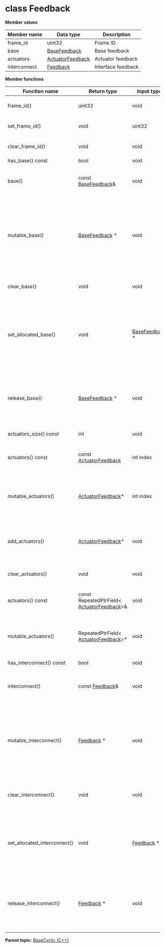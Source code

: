 # class Feedback

 **Member values** 

|Member name|Data type|Description|
|-----------|---------|-----------|
|frame\_id|uint32|Frame ID|
|base| [BaseFeedback](BaseFeedback.md#)|Base feedback|
|actuators| [ActuatorFeedback](ActuatorFeedback.md#)|Actuator feedback|
|interconnect| [Feedback](../InterconnectCyclic/Feedback.md#)|Interface feedback|

 **Member functions** 

|Function name|Return type|Input type|Description|
|-------------|-----------|----------|-----------|
|frame\_id\(\)|uint32|void|Returns the current value of frame\_id. If the frame\_id is not set, returns 0.|
|set\_frame\_id\(\)|void|uint32|Sets the value of frame\_id. After calling this, frame\_id\(\) will return value.|
|clear\_frame\_id\(\)|void|void|Clears the value of frame\_id. After calling this, frame\_id\(\) will return 0.|
|has\_base\(\) const|bool|void|Returns true if base is set.|
|base\(\)|const [BaseFeedback](BaseFeedback.md#)&|void|Returns the current value of base. If base is not set, returns a [BaseFeedback](BaseFeedback.md#) with none of its fields set \(possibly base::default\_instance\(\)\).|
|mutable\_base\(\)| [BaseFeedback](BaseFeedback.md#) \*|void|Returns a pointer to the mutable [BaseFeedback](BaseFeedback.md#) object that stores the field's value. If the field was not set prior to the call, then the returned [BaseFeedback](BaseFeedback.md#) will have none of its fields set \(i.e. it will be identical to a newly-allocated [BaseFeedback](BaseFeedback.md#)\). After calling this, has\_base\(\) will return true and base\(\) will return a reference to the same instance of [BaseFeedback](BaseFeedback.md#).|
|clear\_base\(\)|void|void|Clears the value of the field. After calling this, has\_base\(\) will return false and base\(\) will return the default value.|
|set\_allocated\_base\(\)|void| [BaseFeedback](BaseFeedback.md#) \*|Sets the [BaseFeedback](BaseFeedback.md#) object to the field and frees the previous field value if it exists. If the [BaseFeedback](BaseFeedback.md#) pointer is not NULL, the message takes ownership of the allocated [BaseFeedback](BaseFeedback.md#) object and has\_ [BaseFeedback](BaseFeedback.md#)\(\) will return true. Otherwise, if the base is NULL, the behavior is the same as calling clear\_base\(\).|
|release\_base\(\)| [BaseFeedback](BaseFeedback.md#) \*|void|Releases the ownership of the field and returns the pointer of the [BaseFeedback](BaseFeedback.md#) object. After calling this, caller takes the ownership of the allocated [BaseFeedback](BaseFeedback.md#) object, has\_base\(\) will return false, and base\(\) will return the default value.|
|actuators\_size\(\) const|int|void|Returns the number of elements currently in the field.|
|actuators\(\) const|const [ActuatorFeedback](ActuatorFeedback.md#)|int index|Returns the element at the given zero-based index. Calling this method with index outside of \[0, actuators\_size\(\)\) yields undefined behavior.|
|mutable\_actuators\(\)| [ActuatorFeedback](ActuatorFeedback.md#)\*|int index|Returns a pointer to the mutable [ActuatorFeedback](ActuatorFeedback.md#) object that stores the value of the element at the given zero-based index. Calling this method with index outside of \[0, actuators\_size\(\)\) yields undefined behavior.|
|add\_actuators\(\)| [ActuatorFeedback](ActuatorFeedback.md#)\*|void|Adds a new element and returns a pointer to it. The returned [ActuatorFeedback](ActuatorFeedback.md#) is mutable and will have none of its fields set \(i.e. it will be identical to a newly-allocated [ActuatorFeedback](ActuatorFeedback.md#)\).|
|clear\_actuators\(\)|void|void|Removes all elements from the field. After calling this, actuators\_size\(\) will return zero.|
|actuators\(\) const|const RepeatedPtrField< [ActuatorFeedback](ActuatorFeedback.md#)\>&|void|Returns the underlying RepeatedPtrField that stores the field's elements. This container class provides STL-like iterators and other methods.|
|mutable\_actuators\(\)|RepeatedPtrField< [ActuatorFeedback](ActuatorFeedback.md#)\>\*|void|Returns a pointer to the underlying mutable RepeatedPtrField that stores the field's elements. This container class provides STL-like iterators and other methods.|
|has\_interconnect\(\) const|bool|void|Returns true if interconnect is set.|
|interconnect\(\)|const [Feedback](../InterconnectCyclic/Feedback.md#)&|void|Returns the current value of interconnect. If interconnect is not set, returns a [Feedback](../InterconnectCyclic/Feedback.md#) with none of its fields set \(possibly interconnect::default\_instance\(\)\).|
|mutable\_interconnect\(\)| [Feedback](../InterconnectCyclic/Feedback.md#) \*|void|Returns a pointer to the mutable [Feedback](../InterconnectCyclic/Feedback.md#) object that stores the field's value. If the field was not set prior to the call, then the returned [Feedback](../InterconnectCyclic/Feedback.md#) will have none of its fields set \(i.e. it will be identical to a newly-allocated [Feedback](../InterconnectCyclic/Feedback.md#)\). After calling this, has\_interconnect\(\) will return true and interconnect\(\) will return a reference to the same instance of [Feedback](../InterconnectCyclic/Feedback.md#).|
|clear\_interconnect\(\)|void|void|Clears the value of the field. After calling this, has\_interconnect\(\) will return false and interconnect\(\) will return the default value.|
|set\_allocated\_interconnect\(\)|void| [Feedback](../InterconnectCyclic/Feedback.md#) \*|Sets the [Feedback](../InterconnectCyclic/Feedback.md#) object to the field and frees the previous field value if it exists. If the [Feedback](../InterconnectCyclic/Feedback.md#) pointer is not NULL, the message takes ownership of the allocated [Feedback](../InterconnectCyclic/Feedback.md#) object and has\_ [Feedback](../InterconnectCyclic/Feedback.md#)\(\) will return true. Otherwise, if the interconnect is NULL, the behavior is the same as calling clear\_interconnect\(\).|
|release\_interconnect\(\)| [Feedback](../InterconnectCyclic/Feedback.md#) \*|void|Releases the ownership of the field and returns the pointer of the [Feedback](../InterconnectCyclic/Feedback.md#) object. After calling this, caller takes the ownership of the allocated [Feedback](../InterconnectCyclic/Feedback.md#) object, has\_interconnect\(\) will return false, and interconnect\(\) will return the default value.|

**Parent topic:** [BaseCyclic \(C++\)](../../summary_pages/BaseCyclic.md)

